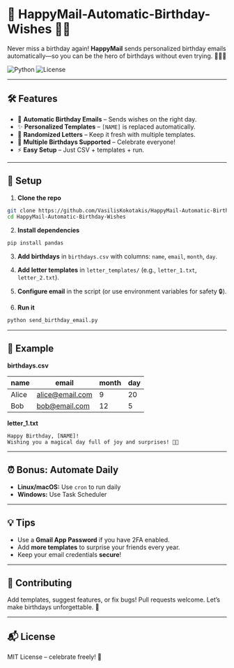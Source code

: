 # 🎉 HappyMail-Automatic-Birthday-Wishes 🎂💌

Never miss a birthday again! **HappyMail** sends personalized birthday emails automatically—so you can be the hero of birthdays without even trying. 🦸‍♂️✨

![Python](https://img.shields.io/badge/Python-3.11-blue?logo=python) ![License](https://img.shields.io/badge/License-MIT-green)

---

## 🛠 Features

* 🎈 **Automatic Birthday Emails** – Sends wishes on the right day.
* ✨ **Personalized Templates** – `[NAME]` is replaced automatically.
* 🎁 **Randomized Letters** – Keep it fresh with multiple templates.
* 👯 **Multiple Birthdays Supported** – Celebrate everyone!
* ⚡ **Easy Setup** – Just CSV + templates + run.

---

## 📂 Setup

1. **Clone the repo**

```bash
git clone https://github.com/VasilisKokotakis/HappyMail-Automatic-Birthday-Wishes.git
cd HappyMail-Automatic-Birthday-Wishes
```

2. **Install dependencies**

```bash
pip install pandas
```

3. **Add birthdays** in `birthdays.csv` with columns: `name`, `email`, `month`, `day`.

4. **Add letter templates** in `letter_templates/` (e.g., `letter_1.txt`, `letter_2.txt`).

5. **Configure email** in the script (or use environment variables for safety 🔒).

6. **Run it**

```bash
python send_birthday_email.py
```

---

## 📝 Example

**birthdays.csv**

| name  | email                                     | month | day |
| ----- | ----------------------------------------- | ----- | --- |
| Alice | [alice@email.com](mailto:alice@email.com) | 9     | 20  |
| Bob   | [bob@email.com](mailto:bob@email.com)     | 12    | 5   |

**letter\_1.txt**

```
Happy Birthday, [NAME]!
Wishing you a magical day full of joy and surprises! 🎉🎂
```

---

## ⏰ Bonus: Automate Daily

* **Linux/macOS:** Use `cron` to run daily
* **Windows:** Use Task Scheduler

---

## 💡 Tips

* Use a **Gmail App Password** if you have 2FA enabled.
* Add **more templates** to surprise your friends every year.
* Keep your email credentials **secure**!

---

## 🤝 Contributing

Add templates, suggest features, or fix bugs! Pull requests welcome. Let’s make birthdays unforgettable. 🎊

---

## 📬 License

MIT License – celebrate freely! 🎈
